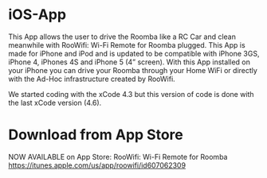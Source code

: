 # iOS-App

This App allows the user to drive the Roomba like a RC Car and clean meanwhile with RooWifi: Wi-Fi Remote for Roomba plugged. This App is made for iPhone and iPod and is updated to be compatible with iPhone 3GS, iPhone 4, iPhones 4S and iPhone 5 (4” screen). With this App installed on your iPhone you can drive your Roomba through your Home WiFi or directly with the Ad-Hoc infrastructure created by RooWifi.

We started coding with the xCode 4.3 but this version of code is done with the last xCode version (4.6).
# Download from App Store
NOW AVAILABLE on App Store: RooWifi: Wi-Fi Remote for Roomba https://itunes.apple.com/us/app/roowifi/id607062309
